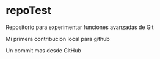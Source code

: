 # repoTest
Repositorio para experimentar funciones avanzadas de Git

Mi primera contribucion local para github


Un commit mas desde GitHub
